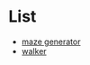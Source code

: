 # List 
* [maze generator](https://txrus.github.io/test_page/maze_generator/index.html)
* [walker](https://txrus.github.io/test_page/walker/index.html)
